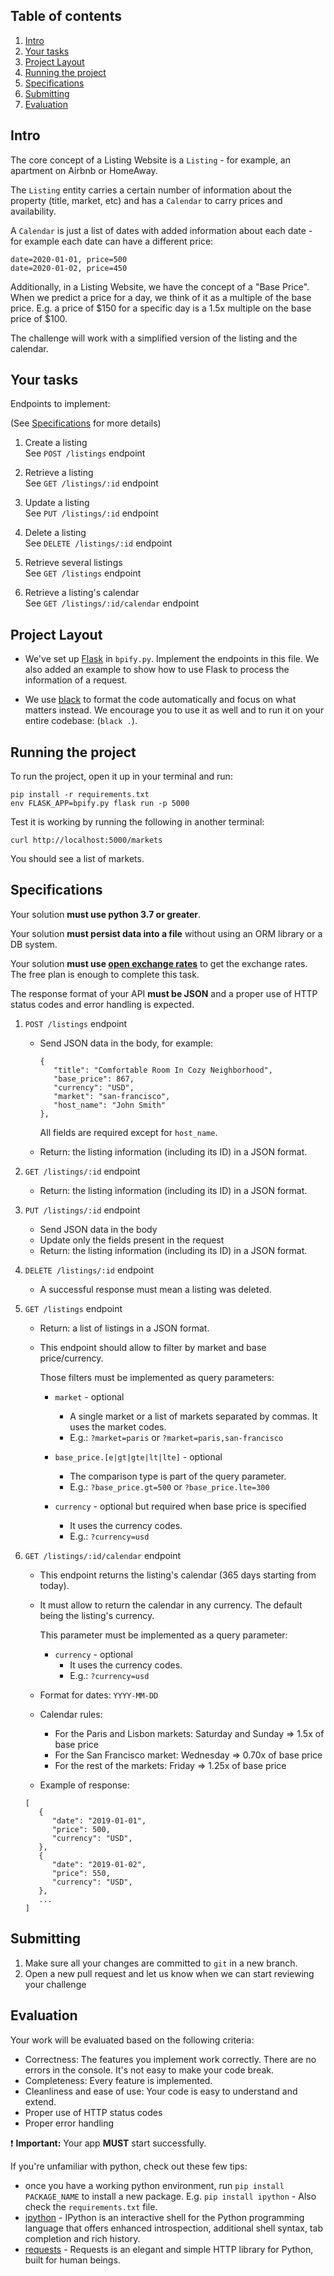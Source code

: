 ## Table of contents

1. [Intro](#intro)
1. [Your tasks](#your-tasks)
1. [Project Layout](#project-layout)
1. [Running the project](#running-the-project)
1. [Specifications](#specifications)
1. [Submitting](#submitting)
1. [Evaluation](#evaluation)


## Intro

The core concept of a Listing Website is a `Listing` - for example, an apartment on Airbnb or HomeAway.

The `Listing` entity carries a certain number of information about the property (title, market, etc) and has a `Calendar` to carry prices and availability. 

A `Calendar` is just a list of dates with added information about each date - for example each date can have a different price:
```
date=2020-01-01, price=500
date=2020-01-02, price=450
```

Additionally, in a Listing Website, we have the concept of a "Base Price". When we predict a price for a day, we think of it as a multiple of the base price. E.g. a price of $150 for a specific day is a 1.5x multiple on the base price of $100.

The challenge will work with a simplified version of the listing and the calendar.


## Your tasks

Endpoints to implement:

(See [Specifications](#specifications) for more details)

 1. Create a listing
   <br>See `POST /listings` endpoint
 
 1. Retrieve a listing
   <br>See `GET /listings/:id` endpoint
 
 1. Update a listing
   <br>See `PUT /listings/:id` endpoint

 1. Delete a listing
   <br>See `DELETE /listings/:id` endpoint
 
 1. Retrieve several listings
   <br>See `GET /listings` endpoint

 1. Retrieve a listing's calendar
   <br>See `GET /listings/:id/calendar` endpoint
 

## Project Layout

- We've set up [Flask][flask] in `bpify.py`.
Implement the endpoints in this file. We also added an example to show how to use Flask to process the information of a request.

- We use [black][black] to format the code automatically and focus on what matters instead. We encourage you to use it as well and to run it on your entire codebase: (`black .`).

        
## Running the project

To run the project, open it up in your terminal and run:

```
pip install -r requirements.txt
env FLASK_APP=bpify.py flask run -p 5000
```

Test it is working by running the following in another terminal:

```
curl http://localhost:5000/markets
```

You should see a list of markets.


## Specifications

Your solution **must use python 3.7 or greater**.

Your solution **must persist data into a file** without using an ORM library or a DB system.

Your solution **must use [open exchange rates][open-exchange-rates]** to get the exchange rates. The free plan is enough to complete this task.

The response format of your API **must be JSON** and a proper use of HTTP status codes and error handling is expected.

1. `POST /listings` endpoint

   - Send JSON data in the body, for example:
      ```
      {
         "title": "Comfortable Room In Cozy Neighborhood",
         "base_price": 867,
         "currency": "USD",
         "market": "san-francisco",
         "host_name": "John Smith"
      },
      ```
      All fields are required except for `host_name`.

   - Return: the listing information (including its ID) in a JSON format.

1. `GET /listings/:id` endpoint

   - Return: the listing information (including its ID) in a JSON format.
 
1. `PUT /listings/:id` endpoint
   
   - Send JSON data in the body
   - Update only the fields present in the request
   - Return: the listing information (including its ID) in a JSON format.

1. `DELETE /listings/:id` endpoint

   - A successful response must mean a listing was deleted.

1. `GET /listings` endpoint
   
   - Return: a list of listings in a JSON format.

   - This endpoint should allow to filter by market and base price/currency.

      Those filters must be implemented as query parameters: 

      - `market` - optional
         - A single market or a list of markets separated by commas. It uses the market codes.
         - E.g.: `?market=paris` or `?market=paris,san-francisco`
      
      - `base_price.[e|gt|gte|lt|lte]` - optional
         - The comparison type is part of the query parameter.
         - E.g.: `?base_price.gt=500` or `?base_price.lte=300`

      - `currency` - optional but required when base price is specified
         - It uses the currency codes.
         - E.g.: `?currency=usd`


1. `GET /listings/:id/calendar` endpoint

   - This endpoint returns the listing's calendar (365 days starting from today).
  
   - It must allow to return the calendar in any currency. The default being the listing's currency.
   
      This parameter must be implemented as a query parameter:

      - `currency` - optional
         - It uses the currency codes.
         - E.g.: `?currency=usd`

   - Format for dates: `YYYY-MM-DD`
   - Calendar rules:
        - For the Paris and Lisbon markets: Saturday and Sunday => 1.5x of base price
        - For the San Francisco market: Wednesday => 0.70x of base price
        - For the rest of the markets: Friday => 1.25x of base price
   - Example of response:  
   ```
   [
      {
         "date": "2019-01-01",
         "price": 500,
         "currency": "USD",
      },
      {
         "date": "2019-01-02",
         "price": 550,
         "currency": "USD",
      },
      ...
   ]
   ```


## Submitting

1. Make sure all your changes are committed to `git` in a new branch.
2. Open a new pull request and let us know when we can start reviewing your challenge


## Evaluation

Your work will be evaluated based on the following criteria:

 * Correctness: The features you implement work correctly.
   There are no errors in the console. It's not easy to make your code break.
 * Completeness: Every feature is implemented.
 * Cleanliness and ease of use: Your code is easy to understand and extend.
 * Proper use of HTTP status codes
 * Proper error handling

:exclamation: **Important:** Your app **MUST** start successfully.

If you're unfamiliar with python, check out these few tips:

   * once you have a working python environment, run `pip install PACKAGE_NAME` to install a new package. E.g. `pip install ipython` - Also check the `requirements.txt` file.
   * [ipython][ipython] - IPython is an interactive shell for the Python programming language that offers enhanced introspection, additional shell syntax, tab completion and rich history.
   * [requests][requests] - Requests is an elegant and simple HTTP library for Python, built for human beings.   



[flask]: https://flask.palletsprojects.com/en/1.1.x/
[open-exchange-rates]: https://openexchangerates.org/
[black]: https://github.com/psf/black
[ipython]: https://pypi.org/project/ipython/
[requests]: https://requests.readthedocs.io/en/master/
